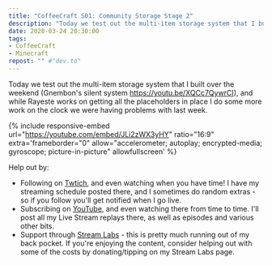 ```yaml
---
title: "CoffeeCraft S01: Community Storage Stage 2"
description: "Today we test out the multi-item storage system that I built over the weekend, and while Rayeste works on getting all the placeholders in place I do some more work on the clock we were having problems with last week."
date: 2020-03-24 20:30:00
tags:
- CoffeeCraft
- Minecraft
repost: "" #"dev.to"
---
```


Today we test out the multi-item storage system that I built over the weekend (Gnembon's silent system <https://youtu.be/XQCc7QywrCI>), and while Rayeste works on getting all the placeholders in place I do some more work on the clock we were having problems with last week.
<!--more-->

{% include responsive-embed url="https://youtube.com/embed/JLi2zWX3yHY" ratio="16:9" extra='frameborder="0" allow="accelerometer; autoplay; encrypted-media; gyroscope; picture-in-picture" allowfullscreen' %}

Help out by:
 * Following on [Twtich](https://twitch.tv/AnonJr_Live), and even watching when you have time! I have my streaming schedule posted there, and I sometimes do random extras - so if you follow you'll get notified when I go live.
 * Subscribing on [YouTube](http://www.youtube.com/channel/UCXafqhKHbkSUIrq0LAuu0tw), and even watching there from time to time. I'll post all my Live Stream replays there, as well as episodes and various other bits.
 * Support through [Stream Labs](https://streamlabs.com/anonjr_live) - this is pretty much running out of my back pocket. If you're enjoying the content, consider helping out with some of the costs by donating/tipping on my Stream Labs page.